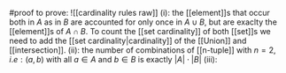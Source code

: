 #proof 
to prove: ![[cardinality rules raw]]
(i): the [[element]]s that occur both in $A$ as in $B$ are accounted for only once in $A\cup B$, but are exaclty the [[element]]s of $A\cap B$. To count the [[set cardinality]] of both [[set]]s we need to add the [[set cardinality|cardinality]] of the [[Union]] and [[intersection]]. 
(ii): the number of combinations of [[n-tuple]] with $n=2, i.e:(a,b)$ with all $a\in A$ and $b\in B$ is exactly $|A|\cdot|B|$ 
(iii): 